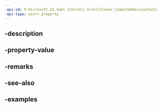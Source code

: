 ```yaml
---
-api-id: P:Microsoft.UI.Xaml.Controls.ScrollViewer.ComputedHorizontalScrollBarVisibilityProperty
-api-type: winrt property
---
```


## -description

## -property-value

## -remarks

## -see-also

## -examples

